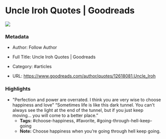 # Uncle Iroh Quotes | Goodreads

![](https://readwise-assets.s3.amazonaws.com/static/images/article2.74d541386bbf.png)

### Metadata

- Author: Follow Author
- Full Title: Uncle Iroh Quotes | Goodreads
- Category: #articles



- URL: https://www.goodreads.com/author/quotes/12618081.Uncle_Iroh

### Highlights

- "Perfection and power are overrated. I think you are very wise to choose happiness and love"
  “Sometimes life is like this dark tunnel. You can't always see the light at the end of the tunnel, but if you just keep moving... you will come to a better place.”
    - **Tags:** #choose-happiness, #favorite, #going-through-hell-keep-going
    - **Note:** Choose happiness when you’re going through hell keep going.
